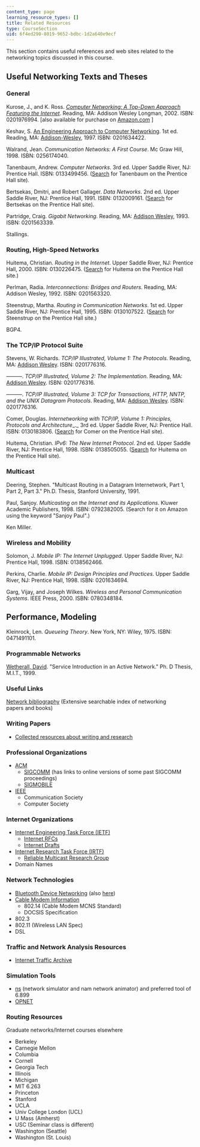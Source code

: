 ```yaml
---
content_type: page
learning_resource_types: []
title: Related Resources
type: CourseSection
uid: 6f4ed290-8019-9652-bdbc-1d2a640e9ecf
---
```


This section contains useful references and web sites related to the networking topics discussed in this course.

Useful Networking Texts and Theses
----------------------------------

### General

Kurose, J., and K. Ross. [_Computer Networking: A Top-Down Approach Featuring the Internet_](https://eclass.teicrete.gr/modules/document/file.php/TP326/%CE%98%CE%B5%CF%89%CF%81%CE%AF%CE%B1%20(Lectures)/Computer_Networking_A_Top-Down_Approach.pdf). Reading, MA: Addison Wesley Longman, 2002. ISBN: 0201976994. \[also available for purchase on [Amazon.com](http://www.amazon.com/exec/obidos/ASIN/0201976994#/ref=nosim/mitopencourse-20) \]

Keshav, S. [An Engineering Approach to Computer Networking](http://www.cs.cornell.edu/home/skeshav/book/slides/). 1st ed. Reading, MA: [Addison-Wesley](http://www.cs.cornell.edu/home/skeshav/book/slides/), 1997. ISBN: 0201634422.

Walrand, Jean. _Communication Networks: A First Course_. Mc Graw Hill, 1998. ISBN: 0256174040.

Tanenbaum, Andrew. _Computer Networks_. 3rd ed. Upper Saddle River, NJ: Prentice Hall. ISBN: 0133499456. ([Search](http://vig.prenhall.com/search) for Tanenbaum on the Prentice Hall site).

Bertsekas, Dmitri, and Robert Gallager. _Data Networks_. 2nd ed. Upper Saddle River, NJ: Prentice Hall, 1991. ISBN: 0132009161. ([Search](http://vig.prenhall.com/search) for Bertsekas on the Prentice Hall site).

Partridge, Craig. _Gigabit Networking_. Reading, MA: [Addison Wesley](http://www.awprofessional.com/catalog/product.asp?product_id={9D5D6C5C-8469-431C-BFBA-09B716BBC870}), 1993. ISBN: 0201563339.

Stallings.

### Routing, High-Speed Networks

Huitema, Christian. _Routing in the Internet_. Upper Saddle River, NJ: Prentice Hall, 2000. ISBN: 0130226475. ([Search](http://vig.prenhall.com/search) for Huitema on the Prentice Hall site.)

Perlman, Radia. _Interconnections: Bridges and Routers_. Reading, MA: Addison Wesley, 1992. ISBN: 0201563320.

Steenstrup, Martha. _Routing in Communication Networks_. 1st ed. Upper Saddle River, NJ: Prentice Hall, 1995. ISBN: 0130107522. ([Search](http://vig.prenhall.com/search) for Steenstrup on the Prentice Hall site.)

BGP4.

### The TCP/IP Protocol Suite

Stevens, W. Richards. _TCP/IP Illustrated, Volume 1: The Protocols_. Reading, MA: [Addison Wesley](http://www.awprofessional.com/catalog/product.asp?product_id={77AE61E3-FBC0-4EB3-ACEE-C3AD04B3A0D6}). ISBN: 0201776316.

———. _TCP/IP Illustrated, Volume 2: The Implementation_. Reading, MA: [Addison Wesley](http://www.awprofessional.com/catalog/product.asp?product_id={77AE61E3-FBC0-4EB3-ACEE-C3AD04B3A0D6}). ISBN: 0201776316.

———. _TCP/IP Illustrated, Volume 3: TCP for Transactions, HTTP, NNTP, and the UNIX Datagram Protocols_. Reading, MA: [Addison Wesley](http://www.awprofessional.com/catalog/product.asp?product_id={77AE61E3-FBC0-4EB3-ACEE-C3AD04B3A0D6}). ISBN: 0201776316.

Comer, Douglas. _Internetworking with TCP/IP, Volume 1: Principles, Protocols and Architecture__._ 3rd ed. Upper Saddle River, NJ: Prentice Hall. ISBN: 0130183806. ([Search](http://vig.prenhall.com/search) for Comer on the Prentice Hall site).

Huitema, Christian. _IPv6: The New Internet Protocol_. 2nd ed. Upper Saddle River, NJ: Prentice Hall, 1998. ISBN: 0138505055. ([Search](http://vig.prenhall.com/search) for Huitema on the Prentice Hall site).

### Multicast

Deering, Stephen. "Multicast Routing in a Datagram Internetwork, Part 1, Part 2, Part 3." Ph.D. Thesis, Stanford University, 1991.

Paul, Sanjoy. _Multicasting on the Internet and its Applications_. Kluwer Academic Publishers, 1998. ISBN: 0792382005. (Search for it on Amazon using the keyword "Sanjoy Paul".)

Ken Miller.

### Wireless and Mobility

Solomon, J. _Mobile IP: The Internet Unplugged_. Upper Saddle River, NJ: Prentice Hall, 1998. ISBN: 0138562466.

Perkins, Charlie. _Mobile IP: Design Principles and Practices_. Upper Saddle River, NJ: Prentice Hall, 1998. ISBN: 0201634694.

Garg, Vijay, and Joseph Wilkes. _Wireless and Personal Communication Systems_. IEEE Press, 2000. ISBN: 0780348184.

Performance, Modeling
---------------------

Kleinrock, Len. _Queueing Theory_. New York, NY: Wiley, 1975. ISBN: 0471491101.

### Programmable Networks

[Wetherall, David](http://djw.cs.washington.edu//). "Service Introduction in an Active Network." Ph. D Thesis, M.I.T., 1999.

### Useful Links

[Network bibliography](http://www.cs.columbia.edu/~hgs/netbib/) (Extensive searchable index of networking papers and books)

### Writing Papers

*   [Collected resources about writing and research](http://www-2.cs.cmu.edu/afs/cs.cmu.edu/user/mleone/web/how-to.html)

### Professional Organizations

*   [ACM](http://www.acm.org/)
    *   [SIGCOMM](http://www.acm.org/sigcomm/) (has links to online versions of some past SIGCOMM proceedings)
    *   [SIGMOBILE](http://www.acm.org/sigmobile/)
*   [IEEE](http://www.ieee.org/portal/index.jsp)
    *   Communication Society
    *   Computer Society

### Internet Organizations

*   [Internet Engineering Task Force (IETF)](http://www.ietf.org/)
    *   [Internet RFCs](http://www.ietf.org/rfc.html)
    *   [Internet Drafts](http://www.ietf.org/ID.html)
*   [Internet Research Task Force (IRTF)](http://www.irtf.org/)
    *   [Reliable Multicast Research Group](http://irtf.org/concluded/rmrg)
*   Domain Names

### Network Technologies

*   [Bluetooth Device Networking](http://www.bluetooth.com/) (also [here](https://www.bluetooth.org/))
*   [Cable Modem Information](http://www.cablelabs.com/)
    *   802.14 (Cable Modem MCNS Standard)
    *   DOCSIS Specification
*   802.3
*   802.11 (Wireless LAN Spec)
*   DSL

### Traffic and Network Analysis Resources

*   [Internet Traffic Archive](http://ita.ee.lbl.gov/)

### Simulation Tools

*   [ns](http://www.isi.edu/nsnam/ns/) (network simulator and nam network animator) and preferred tool of 6.899
*   [OPNET](http://www.opnet.com/) 

### Routing Resources

Graduate networks/Internet courses elsewhere

*   Berkeley
*   Carnegie Mellon
*   Columbia
*   Cornell
*   Georgia Tech
*   Illinois
*   Michigan
*   MIT 6.263
*   Princeton
*   Stanford
*   UCLA
*   Univ College London (UCL)
*   U Mass (Amherst)
*   USC (Seminar class is different)
*   Washington (Seattle)
*   Washington (St. Louis)